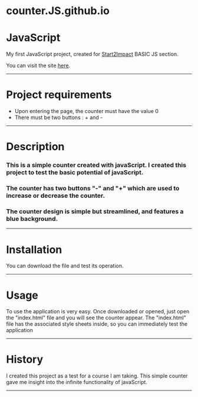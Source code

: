 # counter.JS.github.io

# JavaScript

My first JavaScript project, created for [Start2Impact](http://start2impact.it/) BASIC JS section.

You can visit the site [here](https://cranky-mcnulty-7fff3d.netlify.app/).

***

# Project requirements

* Upon entering the page, the counter must have the value 0
* There must be two buttons : + and -

***

# Description

### This is a simple counter created with javaScript. I created this project to test the basic potential of javaScript. 
### The counter has two buttons "-" and "+" which are used to increase or decrease the counter.
### The counter design is simple but streamlined, and features a blue background.

***

# Installation

You can download the file and test its operation.

***

# Usage

To use the application is very easy. Once downloaded or opened, just open the "index.html" file and you will see the counter appear.
The "index.html" file has the associated style sheets inside, so you can immediately test the application

***

# History

I created this project as a test for a course I am taking.
This simple counter gave me insight into the infinite functionality of javaScript.

***





